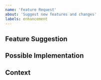 ```yaml
---
name: 'Feature Request'
about: 'Suggest new features and changes'
labels: enhancement
---
```


<!--- Provide a general summary of the feature request in the Title above -->

## Feature Suggestion

<!--- If you're looking for help, please see https://backstage.io/ --->
<!--- Tell us how we could improve your experience -->

## Possible Implementation

<!--- Not obligatory, but ideas as to the implementation of the addition or change -->

## Context

<!--- What are you trying to accomplish? -->
<!--- Providing context (e.g. links to configuration settings, stack trace or log data) -->
<!--- helps us come up with a solution that is most useful in the real world -->
